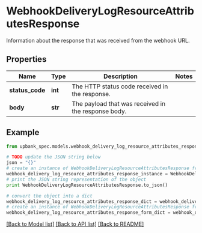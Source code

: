 # WebhookDeliveryLogResourceAttributesResponse

Information about the response that was received from the webhook URL. 

## Properties

Name | Type | Description | Notes
------------ | ------------- | ------------- | -------------
**status_code** | **int** | The HTTP status code received in the response.  | 
**body** | **str** | The payload that was received in the response body.  | 

## Example

```python
from upbank_spec.models.webhook_delivery_log_resource_attributes_response import WebhookDeliveryLogResourceAttributesResponse

# TODO update the JSON string below
json = "{}"
# create an instance of WebhookDeliveryLogResourceAttributesResponse from a JSON string
webhook_delivery_log_resource_attributes_response_instance = WebhookDeliveryLogResourceAttributesResponse.from_json(json)
# print the JSON string representation of the object
print WebhookDeliveryLogResourceAttributesResponse.to_json()

# convert the object into a dict
webhook_delivery_log_resource_attributes_response_dict = webhook_delivery_log_resource_attributes_response_instance.to_dict()
# create an instance of WebhookDeliveryLogResourceAttributesResponse from a dict
webhook_delivery_log_resource_attributes_response_form_dict = webhook_delivery_log_resource_attributes_response.from_dict(webhook_delivery_log_resource_attributes_response_dict)
```
[[Back to Model list]](../README.md#documentation-for-models) [[Back to API list]](../README.md#documentation-for-api-endpoints) [[Back to README]](../README.md)



